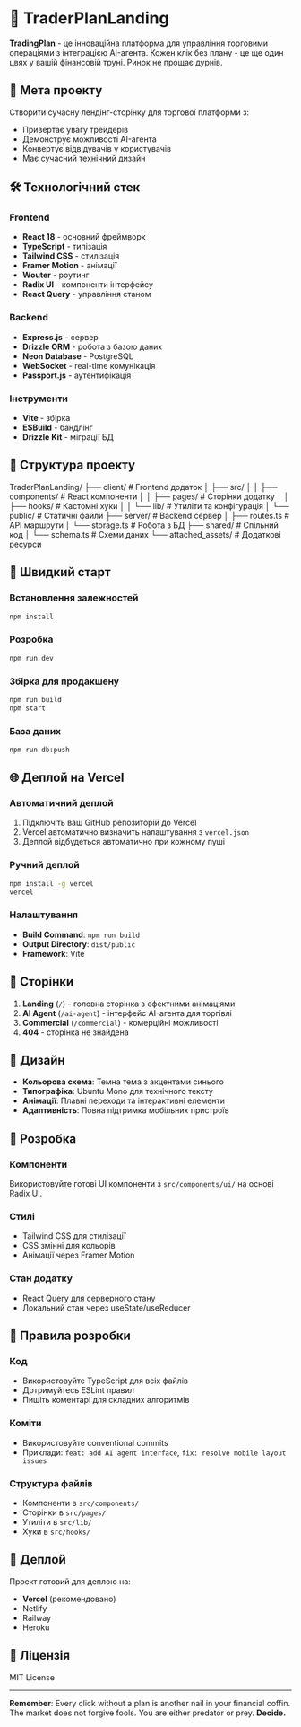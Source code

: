 # 🚀 TraderPlanLanding

**TradingPlan** - це інноваційна платформа для управління торговими операціями з інтеграцією AI-агента. Кожен клік без плану - це ще один цвях у вашій фінансовій труні. Ринок не прощає дурнів.

## 🎯 Мета проекту

Створити сучасну лендінг-сторінку для торгової платформи з:
- Привертає увагу трейдерів
- Демонструє можливості AI-агента
- Конвертує відвідувачів у користувачів
- Має сучасний технічний дизайн

## 🛠 Технологічний стек

### Frontend
- **React 18** - основний фреймворк
- **TypeScript** - типізація
- **Tailwind CSS** - стилізація
- **Framer Motion** - анімації
- **Wouter** - роутинг
- **Radix UI** - компоненти інтерфейсу
- **React Query** - управління станом

### Backend
- **Express.js** - сервер
- **Drizzle ORM** - робота з базою даних
- **Neon Database** - PostgreSQL
- **WebSocket** - real-time комунікація
- **Passport.js** - аутентифікація

### Інструменти
- **Vite** - збірка
- **ESBuild** - бандлінг
- **Drizzle Kit** - міграції БД

## 📁 Структура проекту 
TraderPlanLanding/
├── client/ # Frontend додаток
│ ├── src/
│ │ ├── components/ # React компоненти
│ │ ├── pages/ # Сторінки додатку
│ │ ├── hooks/ # Кастомні хуки
│ │ └── lib/ # Утиліти та конфігурація
│ └── public/ # Статичні файли
├── server/ # Backend сервер
│ ├── routes.ts # API маршрути
│ └── storage.ts # Робота з БД
├── shared/ # Спільний код
│ └── schema.ts # Схеми даних
└── attached_assets/ # Додаткові ресурси

## 🚀 Швидкий старт

### Встановлення залежностей
```bash
npm install
```

### Розробка
```bash
npm run dev
```

### Збірка для продакшену
```bash
npm run build
npm start
```

### База даних
```bash
npm run db:push
```

## 🌐 Деплой на Vercel

### Автоматичний деплой
1. Підключіть ваш GitHub репозиторій до Vercel
2. Vercel автоматично визначить налаштування з `vercel.json`
3. Деплой відбудеться автоматично при кожному пуші

### Ручний деплой
```bash
npm install -g vercel
vercel
```

### Налаштування
- **Build Command**: `npm run build`
- **Output Directory**: `dist/public`
- **Framework**: Vite

## 📱 Сторінки

1. **Landing** (`/`) - головна сторінка з ефектними анімаціями
2. **AI Agent** (`/ai-agent`) - інтерфейс AI-агента для торгівлі
3. **Commercial** (`/commercial`) - комерційні можливості
4. **404** - сторінка не знайдена

## 🎨 Дизайн

- **Кольорова схема**: Темна тема з акцентами синього
- **Типографіка**: Ubuntu Mono для технічного тексту
- **Анімації**: Плавні переходи та інтерактивні елементи
- **Адаптивність**: Повна підтримка мобільних пристроїв

## 🔧 Розробка

### Компоненти
Використовуйте готові UI компоненти з `src/components/ui/` на основі Radix UI.

### Стилі
- Tailwind CSS для стилізації
- CSS змінні для кольорів
- Анімації через Framer Motion

### Стан додатку
- React Query для серверного стану
- Локальний стан через useState/useReducer

## 📄 Правила розробки

### Код
- Використовуйте TypeScript для всіх файлів
- Дотримуйтесь ESLint правил
- Пишіть коментарі для складних алгоритмів

### Коміти
- Використовуйте conventional commits
- Приклади: `feat: add AI agent interface`, `fix: resolve mobile layout issues`

### Структура файлів
- Компоненти в `src/components/`
- Сторінки в `src/pages/`
- Утиліти в `src/lib/`
- Хуки в `src/hooks/`

## 🚀 Деплой

Проект готовий для деплою на:
- **Vercel** (рекомендовано)
- Netlify
- Railway
- Heroku

## 📄 Ліцензія

MIT License

---

**Remember**: Every click without a plan is another nail in your financial coffin. The market does not forgive fools. You are either predator or prey. **Decide.**
